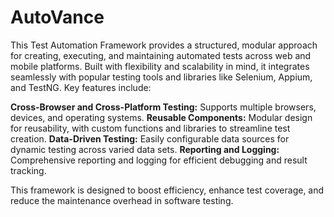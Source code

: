 # AutoVance

This Test Automation Framework provides a structured, modular approach for creating, executing, and maintaining automated tests across web and mobile platforms. Built with flexibility and scalability in mind, it integrates seamlessly with popular testing tools and libraries like Selenium, Appium, and TestNG. Key features include:

**Cross-Browser and Cross-Platform Testing:** 
Supports multiple browsers, devices, and operating systems.
**Reusable Components:**
Modular design for reusability, with custom functions and libraries to streamline test creation.
**Data-Driven Testing:** 
Easily configurable data sources for dynamic testing across varied data sets.
**Reporting and Logging:**
Comprehensive reporting and logging for efficient debugging and result tracking.

This framework is designed to boost efficiency, enhance test coverage, and reduce the maintenance overhead in software testing.
